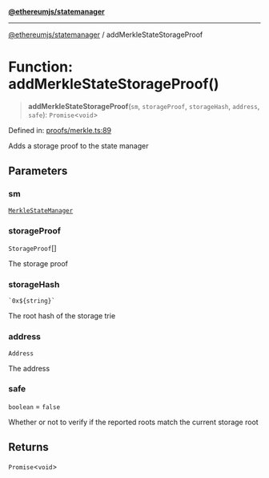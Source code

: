 [**@ethereumjs/statemanager**](../README.md)

***

[@ethereumjs/statemanager](../README.md) / addMerkleStateStorageProof

# Function: addMerkleStateStorageProof()

> **addMerkleStateStorageProof**(`sm`, `storageProof`, `storageHash`, `address`, `safe`): `Promise`\<`void`\>

Defined in: [proofs/merkle.ts:89](https://github.com/Dargon789/ethereumjs-monorepo/blob/master/packages/statemanager/src/proofs/merkle.ts#L89)

Adds a storage proof to the state manager

## Parameters

### sm

[`MerkleStateManager`](../classes/MerkleStateManager.md)

### storageProof

`StorageProof`[]

The storage proof

### storageHash

`` `0x${string}` ``

The root hash of the storage trie

### address

`Address`

The address

### safe

`boolean` = `false`

Whether or not to verify if the reported roots match the current storage root

## Returns

`Promise`\<`void`\>
